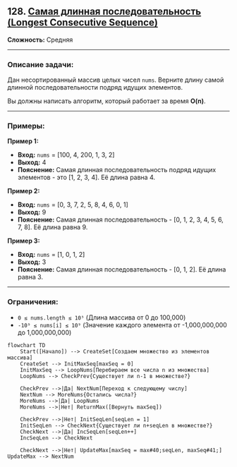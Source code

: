 ## 128. [Самая длинная последовательность (Longest Consecutive Sequence)](https://leetcode.com/problems/longest-consecutive-sequence/)

**Сложность:** Средняя

---

### Описание задачи:

Дан несортированный массив целых чисел `nums`. Верните длину самой длинной последовательности подряд идущих элементов.

Вы должны написать алгоритм, который работает за время **O(n)**.

---

### Примеры:

**Пример 1:**
*   **Вход:** `nums` = [100, 4, 200, 1, 3, 2]
*   **Выход:** 4
*   **Пояснение:** Самая длинная последовательность подряд идущих элементов - это [1, 2, 3, 4]. Её длина равна 4.

**Пример 2:**
*   **Вход:** `nums` = [0, 3, 7, 2, 5, 8, 4, 6, 0, 1]
*   **Выход:** 9
*   **Пояснение:** Самая длинная последовательность - [0, 1, 2, 3, 4, 5, 6, 7, 8]. Её длина равна 9.

**Пример 3:**
*   **Вход:** `nums` = [1, 0, 1, 2]
*   **Выход:** 3
*   **Пояснение:** Самая длинная последовательность - [0, 1, 2]. Её длина равна 3.

---

### Ограничения:

*   `0 ≤ nums.length ≤ 10⁵` (Длина массива от 0 до 100,000)
*   `-10⁹ ≤ nums[i] ≤ 10⁹` (Значение каждого элемента от -1,000,000,000 до 1,000,000,000)

```mermaid
flowchart TD
    Start([Начало]) --> CreateSet[Создаем множество из элементов массива]
    CreateSet --> InitMaxSeq[maxSeq = 0]
    InitMaxSeq --> LoopNums[Перебираем все числа n из множества]
    LoopNums --> CheckPrev{Существует ли n-1 в множестве?}

    CheckPrev -->|Да| NextNum[Переход к следующему числу]
    NextNum --> MoreNums{Остались числа?}
    MoreNums -->|Да| LoopNums
    MoreNums -->|Нет| ReturnMax([Вернуть maxSeq])

    CheckPrev -->|Нет| InitSeqLen[seqLen = 1]
    InitSeqLen --> CheckNext{Существует ли n+seqLen в множестве?}
    CheckNext -->|Да| IncSeqLen[seqLen++]
    IncSeqLen --> CheckNext

    CheckNext -->|Нет| UpdateMax[maxSeq = max#40;seqLen, maxSeq#41;]
UpdateMax --> NextNum
```